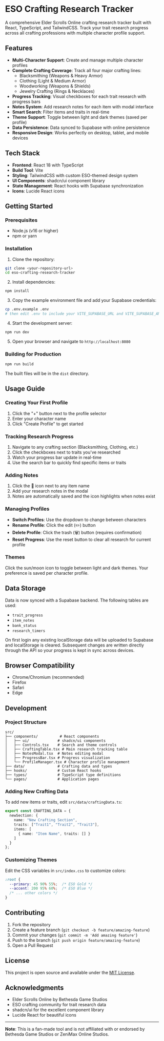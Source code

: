 # ESO Crafting Research Tracker

A comprehensive Elder Scrolls Online crafting research tracker built with React, TypeScript, and TailwindCSS. Track your trait research progress across all crafting professions with multiple character profile support.

## Features

- **Multi-Character Support**: Create and manage multiple character profiles
- **Complete Crafting Coverage**: Track all four major crafting lines:
  - Blacksmithing (Weapons & Heavy Armor)
  - Clothing (Light & Medium Armor)
  - Woodworking (Weapons & Shields)
  - Jewelry Crafting (Rings & Necklaces)
- **Progress Tracking**: Visual checkboxes for each trait research with progress bars
- **Notes System**: Add research notes for each item with modal interface
- **Smart Search**: Filter items and traits in real-time
- **Theme Support**: Toggle between light and dark themes (saved per profile)
- **Data Persistence**: Data synced to Supabase with online persistence
- **Responsive Design**: Works perfectly on desktop, tablet, and mobile devices

## Tech Stack

- **Frontend**: React 18 with TypeScript
- **Build Tool**: Vite
- **Styling**: TailwindCSS with custom ESO-themed design system
- **UI Components**: shadcn/ui component library
- **State Management**: React hooks with Supabase synchronization
- **Icons**: Lucide React icons

## Getting Started

### Prerequisites

- Node.js (v16 or higher)
- npm or yarn

### Installation

1. Clone the repository:
```bash
git clone <your-repository-url>
cd eso-crafting-research-tracker
```

2. Install dependencies:
```bash
npm install
```

3. Copy the example environment file and add your Supabase credentials:
```bash
cp .env.example .env
# then edit .env to include your VITE_SUPABASE_URL and VITE_SUPABASE_ANON_KEY
```
4. Start the development server:
```bash
npm run dev
```

5. Open your browser and navigate to `http://localhost:8080`

### Building for Production

```bash
npm run build
```

The built files will be in the `dist` directory.

## Usage Guide

### Creating Your First Profile

1. Click the "+" button next to the profile selector
2. Enter your character name
3. Click "Create Profile" to get started

### Tracking Research Progress

1. Navigate to any crafting section (Blacksmithing, Clothing, etc.)
2. Click the checkboxes next to traits you've researched
3. Watch your progress bar update in real-time
4. Use the search bar to quickly find specific items or traits

### Adding Notes

1. Click the 📝 icon next to any item name
2. Add your research notes in the modal
3. Notes are automatically saved and the icon highlights when notes exist

### Managing Profiles

- **Switch Profiles**: Use the dropdown to change between characters
- **Rename Profile**: Click the edit (✏️) button
- **Delete Profile**: Click the trash (🗑️) button (requires confirmation)
- **Reset Progress**: Use the reset button to clear all research for current profile

### Themes

Click the sun/moon icon to toggle between light and dark themes. Your preference is saved per character profile.

## Data Storage

Data is now synced with a Supabase backend. The following tables are used:

- `trait_progress`
- `item_notes`
- `bank_status`
- `research_timers`

On first login any existing localStorage data will be uploaded to Supabase and localStorage is cleared. Subsequent changes are written directly through the API so your progress is kept in sync across devices.

## Browser Compatibility

- Chrome/Chromium (recommended)
- Firefox
- Safari
- Edge

## Development

### Project Structure

```
src/
├── components/          # React components
│   ├── ui/             # shadcn/ui components
│   ├── Controls.tsx    # Search and theme controls
│   ├── CraftingTable.tsx # Main research tracking table
│   ├── NotesModal.tsx  # Notes editing modal
│   ├── ProgressBar.tsx # Progress visualization
│   └── ProfileManager.tsx # Character profile management
├── data/               # Crafting data and types
├── hooks/              # Custom React hooks
├── types/              # TypeScript type definitions
└── pages/              # Application pages
```

### Adding New Crafting Data

To add new items or traits, edit `src/data/craftingData.ts`:

```typescript
export const CRAFTING_DATA = {
  newSection: {
    name: "New Crafting Section",
    traits: ["Trait1", "Trait2", "Trait3"],
    items: [
      { name: "Item Name", traits: [] }
    ]
  }
};
```

### Customizing Themes

Edit the CSS variables in `src/index.css` to customize colors:

```css
:root {
  --primary: 45 90% 55%;  /* ESO Gold */
  --accent: 200 95% 60%;  /* ESO Blue */
  /* ... other colors */
}
```

## Contributing

1. Fork the repository
2. Create a feature branch (`git checkout -b feature/amazing-feature`)
3. Commit your changes (`git commit -m 'Add amazing feature'`)
4. Push to the branch (`git push origin feature/amazing-feature`)
5. Open a Pull Request

## License

This project is open source and available under the [MIT License](LICENSE).

## Acknowledgments

- Elder Scrolls Online by Bethesda Game Studios
- ESO crafting community for trait research data
- shadcn/ui for the excellent component library
- Lucide React for beautiful icons

---

**Note**: This is a fan-made tool and is not affiliated with or endorsed by Bethesda Game Studios or ZeniMax Online Studios.